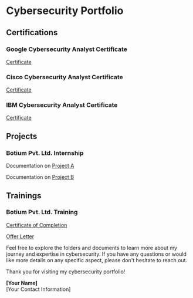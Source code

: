 <!DOCTYPE html>
<html lang="en">
<head>
    <meta charset="UTF-8">
    <meta name="viewport" content="width=device-width, initial-scale=1.0">
    <title>Cybersecurity Portfolio</title>
</head>
<body>

<h1>Cybersecurity Portfolio</h1>

<h2>Certifications</h2>

<h3>Google Cybersecurity Analyst Certificate</h3>
<p><a href="Certifications/Google_Cybersecurity_Analyst_Certificate.pdf">Certificate</a></p>

<h3>Cisco Cybersecurity Analyst Certificate</h3>
<p><a href="Certifications/Cisco_Cybersecurity_Analyst_Certificate.pdf">Certificate</a></p>

<h3>IBM Cybersecurity Analyst Certificate</h3>
<p><a href="Certifications/IBM_Cybersecurity_Analyst_Certificate.pdf">Certificate</a></p>

<h2>Projects</h2>

<h3>Botium Pvt. Ltd. Internship</h3>
<p>Documentation on <a href="Projects/Botium_Project_A_Documentation.pdf">Project A</a></p>
<p>Documentation on <a href="Projects/Botium_Project_B_Documentation.pdf">Project B</a></p>

<!-- Repeat similar blocks for other projects -->

<h2>Trainings</h2>

<h3>Botium Pvt. Ltd. Training</h3>
<p><a href="Trainings/Botium_Training_Certificate.pdf">Certificate of Completion</a></p>
<p><a href="Trainings/Botium_Training_Offer_Letter.pdf">Offer Letter</a></p>

<!-- Repeat similar blocks for other trainings -->

<p>Feel free to explore the folders and documents to learn more about my journey and expertise in cybersecurity. If you have any questions or would like more details on any specific aspect, please don't hesitate to reach out.</p>

<p>Thank you for visiting my cybersecurity portfolio!</p>

<p><strong>[Your Name]</strong><br>
[Your Contact Information]</p>

</body>
</html>
